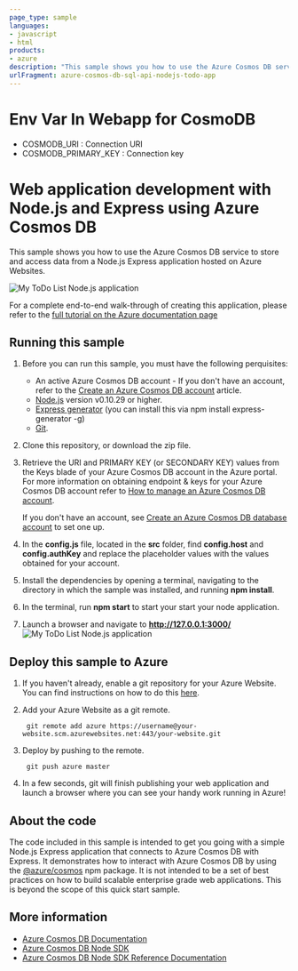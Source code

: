 ```yaml
---
page_type: sample
languages:
- javascript
- html
products:
- azure
description: "This sample shows you how to use the Azure Cosmos DB service to store and access data from a Node.js Express application hosted on Azure Websites."
urlFragment: azure-cosmos-db-sql-api-nodejs-todo-app
---
```


# Env Var In Webapp for CosmoDB

- COSMODB_URI : Connection URI
- COSMODB_PRIMARY_KEY : Connection key

# Web application development with Node.js and Express using Azure Cosmos DB
This sample shows you how to use the Azure Cosmos DB service to store and access data from a Node.js Express application hosted on Azure Websites. 

![My ToDo List Node.js application](./media/image1.png)

For a complete end-to-end walk-through of creating this application, please refer to the [full tutorial on the Azure documentation page](https://docs.microsoft.com/azure/cosmos-db/sql-api-nodejs-application-preview)

## Running this sample
1. Before you can run this sample, you must have the following perquisites:
	- An active Azure Cosmos DB account - If you don't have an account, refer to the [Create an Azure Cosmos DB account](https://docs.microsoft.com/azure/cosmos-db/sql-api-nodejs-application#_Toc395637761) article.
	- [Node.js](https://nodejs.org/en/) version v0.10.29 or higher.
	- [Express generator](http://expressjs.com/starter/generator.html) (you can install this via npm install express-generator -g)
	- [Git](http://git-scm.com/).

2. Clone this repository, or download the zip file.

3. Retrieve the URI and PRIMARY KEY (or SECONDARY KEY) values from the Keys blade of your Azure Cosmos DB account in the Azure portal. For more information on obtaining endpoint & keys for your Azure Cosmos DB account refer to [How to manage an Azure Cosmos DB account](https://docs.microsoft.com/azure/cosmos-db/manage-account).

	If you don't have an account, see [Create an Azure Cosmos DB database account](https://docs.microsoft.com/azure/cosmos-db/sql-api-nodejs-application#_Toc395637761) to set one up.

4. In the **config.js** file, located in the **src** folder, find **config.host** and **config.authKey** and replace the placeholder values with the values obtained for your account.

5. Install the dependencies by opening a terminal, navigating to the directory in which the sample was installed, and running **npm install**. 

6. In the terminal, run **npm start** to start your start your node application. 

7. Launch a browser and navigate to **http://127.0.0.1:3000/**
![My ToDo List Node.js application](./media/run-1.png)

## Deploy this sample to Azure

1. If you haven't already, enable a git repository for your Azure Website. You can find instructions on how to do this [here](https://azure.microsoft.com/en-us/documentation/articles/web-sites-publish-source-control-git/#step4).

2. Add your Azure Website as a git remote.

		git remote add azure https://username@your-website.scm.azurewebsites.net:443/your-website.git

3. Deploy by pushing to the remote.

		git push azure master

4. In a few seconds, git will finish publishing your web application and launch a browser where you can see your handy work running in Azure!

## About the code
The code included in this sample is intended to get you going with a simple Node.js Express application that connects to Azure Cosmos DB with Express. It demonstrates how to interact with Azure Cosmos DB by using the [@azure/cosmos](https://www.npmjs.com/package/@azure/cosmos) npm package. It is not intended to be a set of best practices on how to build scalable enterprise grade web applications. This is beyond the scope of this quick start sample.

## More information

- [Azure Cosmos DB Documentation](https://docs.microsoft.com/azure/cosmos-db/)
- [Azure Cosmos DB Node SDK](https://docs.microsoft.com/azure/cosmos-db/sql-api-nodejs-application-preview)
- [Azure Cosmos DB Node SDK Reference Documentation](https://docs.microsoft.com/en-us/javascript/api/%40azure/cosmos/?view=azure-node-latest)
